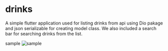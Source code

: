 # drinks

A simple flutter application used for listing drinks from api using Dio pakage and json serializable for creating model class.
We also included a search bar for searching drinks from the list.

sample
![sample](https://user-images.githubusercontent.com/71429125/183252676-0706c558-8c69-421b-802b-2570dbfd0524.gif)


